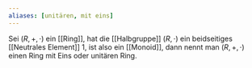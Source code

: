 ```yaml
---
aliases: [unitären, mit eins]
---
```

Sei $(R, +, \cdot)$ ein [[Ring]], hat die [[Halbgruppe]] $(R, \cdot)$ ein beidseitiges [[Neutrales Element]] $1$, ist also ein [[Monoid]], dann nennt man $(R, +, \cdot)$ einen Ring mit Eins oder unitären Ring.